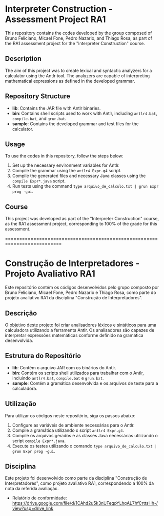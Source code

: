 # Interpreter Construction - Assessment Project RA1

This repository contains the codes developed by the group composed of Bruno Feliciano, Micael Fone, Pedro Nazario, and Thiago Rosa, as part of the RA1 assessment project for the "Interpreter Construction" course.

## Description

The aim of this project was to create lexical and syntactic analyzers for a calculator using the Antlr tool. The analyzers are capable of interpreting mathematical expressions as defined in the developed grammar.

## Repository Structure

- **lib**: Contains the JAR file with Antlr binaries.
- **bin**: Contains shell scripts used to work with Antlr, including `antlr4.bat`, `compile.bat`, and `grun.bat`.
- **sample**: Contains the developed grammar and test files for the calculator.

## Usage

To use the codes in this repository, follow the steps below:

1. Set up the necessary environment variables for Antlr.
2. Compile the grammar using the `antlr4 Expr.g4` script.
3. Compile the generated files and necessary Java classes using the `compile Expr*.java` script.
4. Run tests using the command `type arquivo_de_calculo.txt | grun Expr prog -gui`.

## Course

This project was developed as part of the "Interpreter Construction" course, as the RA1 assessment project, corresponding to 100% of the grade for this assessment.


==========================================================================


# Construção de Interpretadores - Projeto Avaliativo RA1

Este repositório contém os códigos desenvolvidos pelo grupo composto por Bruno Feliciano, Micael Fone, Pedro Nazario e Thiago Rosa, como parte do projeto avaliativo RA1 da disciplina "Construção de Interpretadores".

## Descrição

O objetivo deste projeto foi criar analisadores léxicos e sintáticos para uma calculadora utilizando a ferramenta Antlr. Os analisadores são capazes de interpretar expressões matemáticas conforme definido na gramática desenvolvida.

## Estrutura do Repositório

- **lib**: Contém o arquivo JAR com os binários do Antlr.
- **bin**: Contém os scripts shell utilizados para trabalhar com o Antlr, incluindo `antlr4.bat`, `compile.bat` e `grun.bat`.
- **sample**: Contém a gramática desenvolvida e os arquivos de teste para a calculadora.

## Utilização

Para utilizar os códigos neste repositório, siga os passos abaixo:

1. Configure as variáveis de ambiente necessárias para o Antlr.
2. Compile a gramática utilizando o script `antlr4 Expr.g4`.
3. Compile os arquivos gerados e as classes Java necessárias utilizando o script `compile Expr*.java`.
4. Execute os testes utilizando o comando `type arquivo_de_calculo.txt | grun Expr prog -gui`.

## Disciplina

Este projeto foi desenvolvido como parte da disciplina "Construção de Interpretadores", como projeto avaliativo RA1, correspondendo a 100% da nota da referida avaliação.

 - Relatório de conformidade: https://drive.google.com/file/d/1CAhd2u5k3nUFeqpYLhqAL7hfCrttsHh-/view?usp=drive_link
